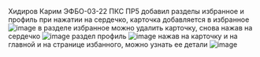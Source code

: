 Хидиров Карим ЭФБО-03-22 ПКС ПР5 
добавил разделы избранное и профиль 
при нажатии на сердечко, карточка добавляется в избранное
![image](https://github.com/user-attachments/assets/9bc7fa2c-86cc-4488-bf10-85cfbf55afa6)
в разделе избранное можно удалить карточку, снова нажав на сердечко
![image](https://github.com/user-attachments/assets/6bfb629c-2b7d-4bf9-beea-0107b1636463)
раздел профиль
![image](https://github.com/user-attachments/assets/6a546813-c663-40f3-bf20-67f46426344c)
нажав на карточку и на главной и на странице избанного, можно узнать ее детали
![image](https://github.com/user-attachments/assets/99c59afb-84e0-4e81-be3c-d6e3e36dbe9e)
